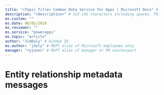 ```yaml
---
title: "<Topic Title> Common Data Service for Apps | Microsoft Docs" # Intent and product brand in a unique string of 43-59 chars including spaces
description: "<Description>" # 115-145 characters including spaces. This abstract displays in the search result.
ms.custom: ""
ms.date: 08/01/2018
ms.reviewer: ""
ms.service: "powerapps"
ms.topic: "article"
author: "JimDaly" # GitHub ID
ms.author: "jdaly" # MSFT alias of Microsoft employees only
manager: "ryjones" # MSFT alias of manager or PM counterpart
---
```

# Entity relationship metadata messages

<!-- https://docs.microsoft.com/en-us/dynamics365/customer-engagement/developer/entity-relationship-metadata-messages

Add Web API similar to https://docs.microsoft.com/en-us/dynamics365/customer-engagement/developer/entity-attribute-metadata-messages
You POST to RelationshipDefinitions 
See https://docs.microsoft.com/en-us/dynamics365/customer-engagement/developer/webapi/create-update-entity-relationships-using-web-api#create-a-one-to-many-relationship
https://docs.microsoft.com/en-us/dynamics365/customer-engagement/developer/webapi/create-update-entity-relationships-using-web-api#create-a-many-to-many-relationship -->